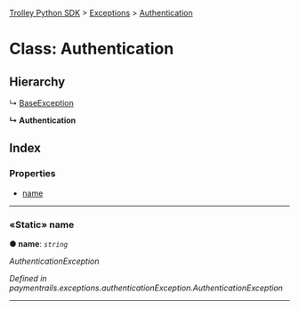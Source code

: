 [Trolley Python SDK](../README.md) > [Exceptions](../packages/exceptions.md) > [Authentication](../classes/exceptions.authentication.md)



# Class: Authentication

## Hierarchy


↳  [BaseException](exceptions.baseexception.md)

**↳ Authentication**







## Index

### Properties

* [name](exceptions.authentication.md#name)

---


<a id="name"></a>

### «Static» name

**●  name**:  *`string`* 

*AuthenticationException*

*Defined in paymentrails.exceptions.authenticationException.AuthenticationException*



___

